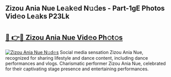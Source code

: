 ## Zizou Ania Nue Le𝚊k𝚎d N𝚞𝚍es - Part-1gE Photos Vid𝚎o Le𝚊ks P23Lk

# <h2><a href="http://fb03ccw.evod.top/?m=Zizou+Ania+Nue">🔗 👉🔴 Zizou Ania Nue Vid𝚎o Ph𝚘t𝚘s</a></h2>

[![Zizou Ania Nue N𝚞d𝚎s](https://i.imgur.com/8V9OHl7.gif)](http://fb03ccw.evod.top/?m=Zizou+Ania+Nue)
Social media sensation Zizou Ania Nue, recognized for sharing lifestyle and dance content, including dance performances and vlogs. Charismatic performer Zizou Ania Nue, celebrated for their captivating stage presence and entertaining performances. 
